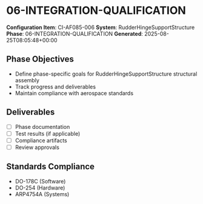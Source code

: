 # 06-INTEGRATION-QUALIFICATION

**Configuration Item**: CI-AF085-006
**System**: RudderHingeSupportStructure
**Phase**: 06-INTEGRATION-QUALIFICATION
**Generated**: 2025-08-25T08:05:48+00:00

## Phase Objectives
- Define phase-specific goals for RudderHingeSupportStructure structural assembly
- Track progress and deliverables
- Maintain compliance with aerospace standards

## Deliverables
- [ ] Phase documentation
- [ ] Test results (if applicable)
- [ ] Compliance artifacts
- [ ] Review approvals

## Standards Compliance
- DO-178C (Software)
- DO-254 (Hardware)
- ARP4754A (Systems)

